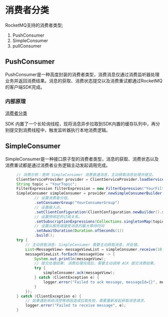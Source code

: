 # 消费者分类
RocketMQ支持的消费者类型;
1. PushConsumer
2. SimpleConsumer
3. pullConsumer 

## PushConsumer
PushConsumer是一种高度封装的消费者类型，消费消息仅通过消费监听器处理业务并返回消费结果。消息的获取、消费状态提交以及消费重试都通过RocketMQ的客户端SDK完成。

### 内部原理
[消费者分类](./消费者分类%20_%20RocketMQ.pdf)

SDK 内置了一个长轮询线程，现将消息异步拉取到SDK内置的缓存队列中，再分别提交到消费线程中，触发监听器执行本地消费逻辑。


## SimpleConsumer
SimpleConsumer是一种接口原子型的消费者类型，消息的获取、消费状态以及消费重试都是通过消费者业务逻辑主动发起调用完成。

```java
     // 消费示例：使用 SimpleConsumer 消费普通消息，主动获取消息处理并提交。 
     ClientServiceProvider provider = ClientServiceProvider.loadService();
     String topic = "YourTopic";
     FilterExpression filterExpression = new FilterExpression("YourFilterTag", FilterExpressionType.TAG);
     SimpleConsumer simpleConsumer = provider.newSimpleConsumerBuilder()
             // 设置消费者分组。
             .setConsumerGroup("YourConsumerGroup")
             // 设置接入点。
             .setClientConfiguration(ClientConfiguration.newBuilder().setEndpoints("YourEndpoint").build())
             // 设置预绑定的订阅关系。
             .setSubscriptionExpressions(Collections.singletonMap(topic, filterExpression))
             // 设置从服务端接受消息的最大等待时间
             .setAwaitDuration(Duration.ofSeconds(1))
             .build();
     try {
         // 主动获取消息: SimpleConsumer 需要主动获取消息，并处理。
         List<MessageView> messageViewList = simpleConsumer.receive(10, Duration.ofSeconds(30));
         messageViewList.forEach(messageView -> {
             System.out.println(messageView);
             // 提交处理结果: 消费处理完成后，需要主动调用 ACK 提交消费结果。
             try {
                 simpleConsumer.ack(messageView);
             } catch (ClientException e) {
                 logger.error("Failed to ack message, messageId={}", messageView.getMessageId(), e);
             }
         });
     } catch (ClientException e) {
         // 如果遇到系统流控等原因造成拉取失败，需要重新发起获取消息请求。
         logger.error("Failed to receive message", e);
     }
```
